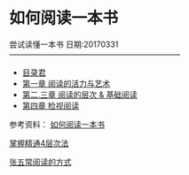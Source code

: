 # 如何阅读一本书
尝试读懂一本书
日期:20170331
——————————————————————
- [目录君](README.md)
- [第一章 阅读的活力与艺术](001.md)
- [第二.三章 阅读的层次 & 基础阅读](002.md)
- [第四章 检视阅读](003.md)


参考资料：
[如何阅读一本书](http://htrab.com/)

[掌握精通4层次法](http://blog.hiddenwangcc.com/archives/2615)

[张五常阅读的方式](http://www.360doc.com/content/14/0715/22/17132703_394668367.shtml)
